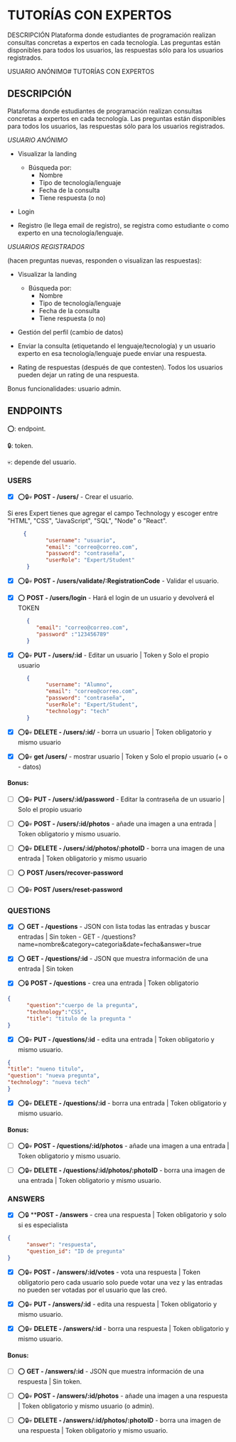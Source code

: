 # TUTORÍAS CON EXPERTOS

DESCRIPCIÓN
Plataforma donde estudiantes de programación realizan consultas concretas a expertos en cada
tecnología. Las preguntas están disponibles para todos los usuarios, las respuestas sólo para los
usuarios registrados.

USUARIO ANÓNIMO# TUTORÍAS CON EXPERTOS

## DESCRIPCIÓN

Plataforma donde estudiantes de programación realizan consultas concretas a expertos en cada tecnología. Las preguntas están disponibles para todos los usuarios, las respuestas sólo para los usuarios registrados.

_USUARIO ANÓNIMO_

- Visualizar la landing

  - Búsqueda por:
    - Nombre
    - Tipo de tecnología/lenguaje
    - Fecha de la consulta
    - Tiene respuesta (o no)

- Login
- Registro (le llega email de registro), se registra como estudiante o como experto en una
  tecnología/lenguaje.

_USUARIOS REGISTRADOS_

(hacen preguntas nuevas, responden o visualizan las respuestas):

- Visualizar la landing

  - Búsqueda por:
    - Nombre
    - Tipo de tecnología/lenguaje
    - Fecha de la consulta
    - Tiene respuesta (o no)

- Gestión del perfil (cambio de datos)
- Enviar la consulta (etiquetando el lenguaje/tecnología) y un usuario experto en esa
  tecnología/lenguaje puede enviar una respuesta.

- Rating de respuestas (después de que contesten). Todos los usuarios pueden dejar un
  rating de una respuesta.

Bonus funcionalidades:
usuario admin.

## ENDPOINTS

⭕️: endpoint.    

🔒️: token.

💀️: depende del usuario.

### USERS


- [x] ⭕️🔒️💀️ **POST - /users/** - Crear el usuario.
  
Si eres Expert tienes que agregar el campo Technology y escoger entre "HTML", "CSS", "JavaScript", "SQL", "Node" o "React".

```json
     {
            "username": "usuario",
            "email": "correo@correo.com",
            "password": "contraseña",
            "userRole": "Expert/Student"
      }
```

- [x] ⭕️🔒️💀️ **POST - /users/validate/:RegistrationCode** - Validar el usuario.
  
  

- [x] ⭕️ **POST - /users/login** - Hará el login de un usuario y
      devolverá el TOKEN

```json
      {
         "email": "correo@correo.com",
         "password" :"123456789"
      }
```

- [x] ⭕️🔒️💀️ **PUT - /users/:id** - Editar un usuario | Token y Solo el
      propio usuario

```json
      {
            "username": "Alumno",
            "email": "correo@correo.com",
            "password": "contraseña",
            "userRole": "Expert/Student",
            "technology": "tech"
      }
```

- [x] ⭕️🔒️💀️ **DELETE - /users/:id/** - borra un usuario | Token obligatorio y mismo usuario

- [x] ⭕️🔒️💀️ **get /users/** - mostrar usuario | Token y Solo el propio usuario (+ o - datos)
#### Bonus:

  
- [ ] ⭕️🔒️💀️ **PUT - /users/:id/password** - Editar la contraseña de un usuario | Solo el propio usuario

- [ ] ⭕️🔒️💀️ **POST - /users/:id/photos** - añade una imagen a una entrada | Token obligatorio y mismo usuario.

- [ ] ⭕️🔒️💀️ **DELETE - /users/:id/photos/:photoID** - borra una imagen de una entrada | Token obligatorio y mismo usuario

- [ ] ⭕️ **POST /users/recover-password**

- [ ] ⭕️🔒️💀️ **POST /users/reset-password**


### QUESTIONS



- [x] ⭕️ **GET - /questions** - JSON con lista todas las entradas y buscar entradas | Sin token - GET - /questions?name=nombre&category=categoria&date=fecha&answer=true

- [x] ⭕️ **GET - /questions/:id** - JSON que muestra información de una entrada | Sin token

- [x] ⭕️🔒️ **POST - /questions** - crea una entrada | Token obligatorio
  
```json
{
      "question":"cuerpo de la pregunta",
      "technology":"CSS",
      "title": "titulo de la pregunta "
}

```

- [x] ⭕️🔒️💀️ **PUT - /questions/:id** - edita una entrada | Token obligatorio y mismo usuario.
  
```json
{
"title": "nueno titulo",
"question": "nueva pregunta",
"technology": "nueva tech"
}
``` 

- [x] ⭕️🔒️💀️ **DELETE - /questions/:id** - borra una entrada | Token obligatorio y mismo usuario.

#### Bonus:

- [ ] ⭕️🔒️💀️ **POST - /questions/:id/photos** - añade una imagen a una entrada | Token obligatorio y mismo usuario.

- [ ] ⭕️🔒️💀️ **DELETE - /questions/:id/photos/:photoID** - borra una imagen de una entrada | Token obligatorio y mismo usuario.

### ANSWERS


- [x] ⭕️🔒️ ****POST - /answers** - crea una respuesta | Token obligatorio y
      solo si es especialista


```json
{
      "answer": "respuesta",
      "question_id": "ID de pregunta"
}
```

- [x] ⭕️🔒️💀️ **POST - /answers/:id/votes** - vota una respuesta | Token
      obligatorio pero cada usuario solo puede votar una vez y las
      entradas no pueden ser votadas por el usuario que las creó.

- [x] ⭕️🔒️💀️ **PUT - /answers/:id** - edita una
      respuesta | Token obligatorio y mismo usuario.

- [x] ⭕️🔒️💀️ **DELETE - /answers/:id** - borra una respuesta | Token
      obligatorio y mismo usuario.

#### Bonus:

- [ ] ⭕️ **GET - /answers/:id** - JSON que muestra información de una
      respuesta | Sin token.

- [ ] ⭕️🔒️💀️ **POST - /answers/:id/photos** - añade una imagen a una
      respuesta | Token obligatorio y mismo usuario (o admin).

- [ ] ⭕️🔒️💀️ **DELETE - /answers/:id/photos/:photoID** - borra una imagen
      de una respuesta | Token obligatorio y mismo usuario.


